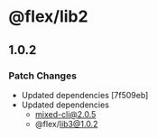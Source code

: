 # @flex/lib2

## 1.0.2

### Patch Changes

- Updated dependencies [7f509eb]
- Updated dependencies
  - mixed-cli@2.0.5
  - @flex/lib3@1.0.2
